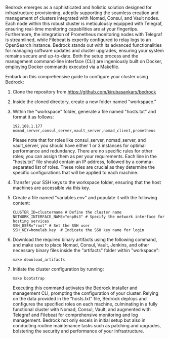 Bedrock emerges as a sophisticated and holistic solution designed for infrastructure provisioning, adeptly supporting the seamless creation and management of clusters integrated with Nomad, Consul, and Vault nodes. Each node within this robust cluster is meticulously equipped with Telegraf, ensuring real-time monitoring capabilities are at your fingertips. Furthermore, the integration of Prometheus monitoring nodes with Telegraf is streamlined, while Filebeat is expertly configured to relay logs to an OpenSearch instance. Bedrock stands out with its advanced functionalities for managing software updates and cluster upgrades, ensuring your system remains secure and up-to-date. Both the setup process and the management command-line interface (CLI) are ingeniously built on Docker, employing Docker commands executed via a Makefile.

Embark on this comprehensive guide to configure your cluster using Bedrock:

1. Clone the repository from https://github.com/kirubasankars/bedrock 

2. Inside the cloned directory, create a new folder named "workspace."

3. Within the "workspace" folder, generate a file named "hosts.txt" and format it as follows:

   ```
   192.168.1.177 nomad_server,consul_server,vault_server,nomad_client,prometheus
   ```
   Please note that for roles like consul_server, nomad_server, and vault_server, you should have either 1 or 3 instances for optimal performance and redundancy. There are no specific rules for other roles; you can assign them as per your requirements. Each line in the "hosts.txt" file should contain an IP address, followed by a comma-separated list of roles. These roles are crucial as they determine the specific configurations that will be applied to each machine.

4. Transfer your SSH keys to the workspace folder, ensuring that the host machines are accessible via this key.

5. Create a file named "variables.env" and populate it with the following content:

   ```
   CLUSTER_ID=clustername # Define the cluster name
   NETWORK_INTERFACE_NAME="enp0s3" # Specify the network interface for hosting services
   SSH_USER="root" # Set the SSH user
   SSH_KEY=homelab.key  # Indicate the SSH key name for login
   ```

6. Download the required binary artifacts using the following command, and make sure to place Nomad, Consul, Vault, Jenkins, and other necessary binary files inside the "artifacts" folder within "workspace":

   ```
   make download_artifacts
   ```

7. Initiate the cluster configuration by running:

   ```
   make bootstrap
   ```

   Executing this command activates the Bedrock installer and management CLI, prompting the configuration of your cluster. Relying on the data provided in the "hosts.txt" file, Bedrock deploys and configures the specified roles on each machine, culminating in a fully functional cluster with Nomad, Consul, Vault, and augmented with Telegraf and Filebeat for comprehensive monitoring and log management. Bedrock not only excels in initial setup but also in conducting routine maintenance tasks such as patching and upgrades, bolstering the security and performance of your infrastructure.